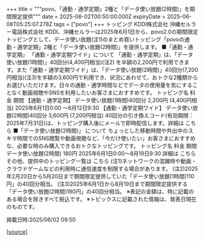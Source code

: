 +++
title = """povo、「通勤・通学定期」2種と「データ使い放題(2時間)」を期間限定提供"""
date = 2025-06-02T00:50:00.000Z
expiryDate = 2025-06-08T05:25:07.278Z
tags = ["povo"]
+++
トッピング KDDI株式会社 沖縄セルラー電話株式会社 KDDI、沖縄セルラーは2025年6月1日から、povo2.0の期間限定トッピングとして、データ使い放題(注1)のまとめ買いトッピング「povoの通勤・通学定期」2種と「データ使い放題(2時間)」を提供します。 ■「通勤・通学定期」 「通勤・通学定期ワイド」について 「通勤・通学定期」は、「データ使い放題(1時間)」40回分(4,400円相当)(注2) を半額の2,200円で利用できます。また「通勤・通学定期ワイド」は、「データ使い放題(2時間)」40回分(7,200円相当)(注3)を半額の3,600円で利用でき、状況にあわせて、おトクな2種類からお選びいただけます。日々の通勤・通学時間などでデータの使用量を気にすることなく動画視聴やSNSを利用したいお客さまにおすすめです。 トッピング名 料金 期間 【通勤・通学定期】 データ使い放題(1時間)40回分 2,200円 (4,400円相当) 2025年6月1日0:00 ～6月12日9:30 【通勤・通学定期ワイド】 データ使い放題(2時間)40回分 3,600円 (7,200円相当) 40回分の引き換えコード(有効期限：2025年7月31日)は、トッピング購入後にメールで即時配信します。詳細は こちら ■「データ使い放題(2時間)」 について ちょっとした移動時間や外出中のスキマ時間でのSNS閲覧や動画視聴など、「今だけ使いたい」お客さまにおすすめな、必要な時のみ購入できるおトクなトッピングです。 トッピング名 料金 期間 データ使い放題(2時間) 180円 2025年6月1日0:00～8月19日9:30 詳細は こちら その他、提供中のトッピング一覧は こちら (注1)ネットワークの混雑時や動画・クラウドゲームなどの利用時に通信速度を制限する場合があります。 (注2)2025年2月20日から5月20日まで期間限定提供していた「データ使い放題(1時間)110円」の40回分相当。 (注3)2025年6月1日から8月19日まで期間限定提供する「データ使い放題(2時間)180円」の40回分相当。 ※表記の金額は、特に記載のある場合を除きすべて税込です。 ※トピックスに記載された情報は、発表日現在のものです。

掲載日時:2025/06/02 09:50

[[source]](https://povo.jp/news/newsrelease/20250601_02/)
